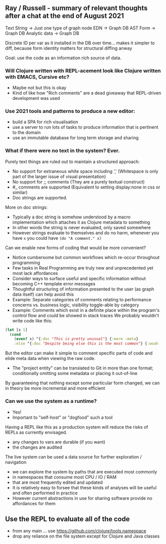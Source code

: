 ## Ray / Russell - summary of relevant thoughts after a chat at the end of August 2021

Text String -> Just one type of graph node
EDN -> Graph DB
AST Form -> Graph DB
Analytic data -> Graph DB

Discrete ID per var as it installed in the DB over time... makes it simpler to diff, because form identity matters for structural diffing anway

Goal: use the code as an information rich source of data.

### Will Clojure written with REPL-acement look like Clojure written with EMACS, Cursive etc?
- Maybe not but this is okay
- Kind of like how "Rich comments" are a dead giveaway that REPL-driven development was used

### Use 2021 tools and patterns to produce a new editor:
- build a SPA for rich visualisation
- use a server to run lots of tasks to produce information that is pertinent to the domain
- use an immutable database for long term storage and sharing

### What if there were no text in the system? Ever.

Purely text things are ruled out to maintain a structured approach: 
 - No support for extraneous white space including ',' (Whitespace is only part of the larger issue of visual presentation)   
 - No support for ;; comments (They are a purely textual construct)
 - #_ comments are supported (Equivalent to setting display:none in css or similar)  
 - Doc strings are supported.  

More on doc strings:
- Typically a doc string is somehow understood by a macro implementation which attaches it as Clojure metadata to something
- In other words the string is never evaluated, only saved somewhere
- However strings evaluate to themselves and do no harm, whenever you have `x` you could have `(do "A comment." x)` 

Can we enable new forms of coding that would be more convenient?
- Notice cumbersome but common workflows which re-occur throughout programming
- Few tasks in Real Programming are truly new and unprecedented yet most lack affordances
- Consider ways to surface useful and specific information without becoming C++ template error messages
- Thoughtful structuring of information presented to the user (as graph data itself) can help avoid this
- Example: Separate categories of comments relating to performance concerns vs. business logic, visibility toggle-able by category  
- Example: Comments which exist in a definite place within the program's control flow and could be showed in stack traces
We probably wouldn't write code like this: 
```clojure
(let [x 1]
  (cond
    (even? x) ^{:doc "This is pretty unusual"} {:more :meta}
    :else ^{:doc "Despite being else this is the most common"} {:woah :meta}))
```

But the editor can make it simple to comment specific parts of code and elide meta data when viewing the raw code.

- The "project entity" can be translated to Git in more than one format; conditionally omitting some metadata or placing it out-of-line

By guaranteeing that nothing except some particular form changed, we can in theory be more incremental and more efficient 

### Can we use the system as a runtime? 
- Yes! 
- Important to "self-host" or "dogfood" such a tool

Having a REPL like this as a production system will reduce the risks of REPLs as currently envisaged.
- any changes to vars are durable (if you want)
- the changes are audited

The live system can be used a data source for further exploration / navigation
- we can explore the system by paths that are executed most commonly
- in namespaces that consume most CPU / IO / RAM
- that are most frequently edited and updated
- It is relatively easy to forsee that these kinds of analyses will be useful and often performed in practice
- However current abstractions in use for sharing software provide no affordances for them

## Use the REPL to evaluate all of the code 
- from any main ... use https://github.com/clojure/tools.namespace
- drop any reliance on the file system except for Clojure and Java classes

